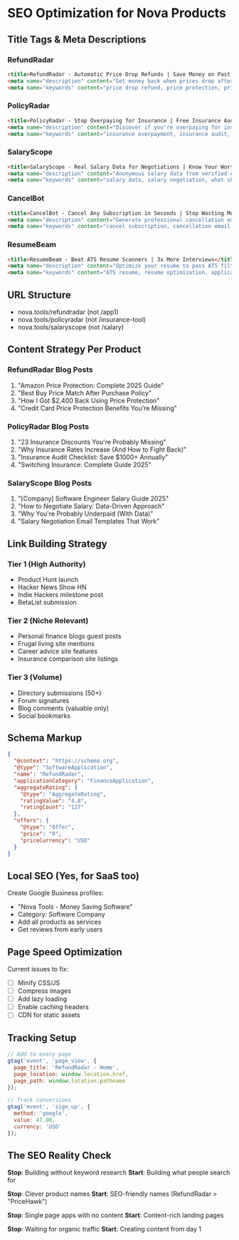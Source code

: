 # SEO Optimization for Nova Products

## Title Tags & Meta Descriptions

### RefundRadar
```html
<title>RefundRadar - Automatic Price Drop Refunds | Save Money on Past Purchases</title>
<meta name="description" content="Get money back when prices drop after you buy. RefundRadar monitors your purchases and helps claim refunds. Average user saves $487/year.">
<meta name="keywords" content="price drop refund, price protection, price match after purchase, get money back price drop">
```

### PolicyRadar  
```html
<title>PolicyRadar - Stop Overpaying for Insurance | Free Insurance Audit</title>
<meta name="description" content="Discover if you're overpaying for insurance. Free audit finds missing discounts and better rates. Average savings: $1,400/year.">
<meta name="keywords" content="insurance overpayment, insurance audit, save money insurance, insurance discounts">
```

### SalaryScope
```html
<title>SalaryScope - Real Salary Data for Negotiations | Know Your Worth</title>
<meta name="description" content="Anonymous salary data from verified employees. Know your worth before negotiating. Users report $10-50k salary increases.">
<meta name="keywords" content="salary data, salary negotiation, what should I earn, salary transparency">
```

### CancelBot
```html
<title>CancelBot - Cancel Any Subscription in Seconds | Stop Wasting Money</title>
<meta name="description" content="Generate professional cancellation emails for any subscription. Multiple tones from polite to firm. Save $50-200/month.">
<meta name="keywords" content="cancel subscription, cancellation email template, how to cancel subscription">
```

### ResumeBeam
```html
<title>ResumeBeam - Beat ATS Resume Scanners | 3x More Interviews</title>
<meta name="description" content="Optimize your resume to pass ATS filters. 75% of resumes never reach humans. Get your resume seen and land interviews.">
<meta name="keywords" content="ATS resume, resume optimization, applicant tracking system, resume scanner">
```

## URL Structure

- nova.tools/refundradar (not /app1)
- nova.tools/policyradar (not /insurance-tool)
- nova.tools/salaryscope (not /salary)

## Content Strategy Per Product

### RefundRadar Blog Posts
1. "Amazon Price Protection: Complete 2025 Guide"
2. "Best Buy Price Match After Purchase Policy"
3. "How I Got $2,400 Back Using Price Protection"
4. "Credit Card Price Protection Benefits You're Missing"

### PolicyRadar Blog Posts
1. "23 Insurance Discounts You're Probably Missing"
2. "Why Insurance Rates Increase (And How to Fight Back)"
3. "Insurance Audit Checklist: Save $1000+ Annually"
4. "Switching Insurance: Complete Guide 2025"

### SalaryScope Blog Posts
1. "[Company] Software Engineer Salary Guide 2025"
2. "How to Negotiate Salary: Data-Driven Approach"
3. "Why You're Probably Underpaid (With Data)"
4. "Salary Negotiation Email Templates That Work"

## Link Building Strategy

### Tier 1 (High Authority)
- Product Hunt launch
- Hacker News Show HN
- Indie Hackers milestone post
- BetaList submission

### Tier 2 (Niche Relevant)
- Personal finance blogs guest posts
- Frugal living site mentions
- Career advice site features
- Insurance comparison site listings

### Tier 3 (Volume)
- Directory submissions (50+)
- Forum signatures
- Blog comments (valuable only)
- Social bookmarks

## Schema Markup

```json
{
  "@context": "https://schema.org",
  "@type": "SoftwareApplication",
  "name": "RefundRadar",
  "applicationCategory": "FinanceApplication",
  "aggregateRating": {
    "@type": "AggregateRating",
    "ratingValue": "4.8",
    "ratingCount": "127"
  },
  "offers": {
    "@type": "Offer",
    "price": "0",
    "priceCurrency": "USD"
  }
}
```

## Local SEO (Yes, for SaaS too)

Create Google Business profiles:
- "Nova Tools - Money Saving Software"
- Category: Software Company
- Add all products as services
- Get reviews from early users

## Page Speed Optimization

Current issues to fix:
- [ ] Minify CSS/JS
- [ ] Compress images
- [ ] Add lazy loading
- [ ] Enable caching headers
- [ ] CDN for static assets

## Tracking Setup

```javascript
// Add to every page
gtag('event', 'page_view', {
  page_title: 'RefundRadar - Home',
  page_location: window.location.href,
  page_path: window.location.pathname
});

// Track conversions
gtag('event', 'sign_up', {
  method: 'google',
  value: 47.00,
  currency: 'USD'
});
```

## The SEO Reality Check

**Stop**: Building without keyword research
**Start**: Building what people search for

**Stop**: Clever product names
**Start**: SEO-friendly names (RefundRadar > "PriceHawk")

**Stop**: Single page apps with no content
**Start**: Content-rich landing pages

**Stop**: Waiting for organic traffic
**Start**: Creating content from day 1